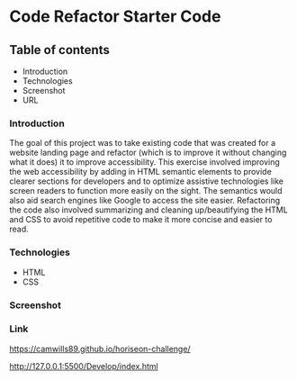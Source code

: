# Code Refactor Starter Code
## Table of contents
* Introduction
* Technologies
* Screenshot
* URL

### Introduction
The goal of this project was to take existing code that was created for a website landing page and refactor (which is to improve it without changing what it does) it to improve accessibility. This exercise involved improving the web accessibility by adding in HTML semantic elements to provide clearer sections for developers and to optimize assistive technologies like screen readers to function more easily on the sight. The semantics would also aid search engines like Google to access the site easier. Refactoring the code also involved summarizing and cleaning up/beautifying the HTML and CSS to avoid repetitive code to make it more concise and easier to read.

### Technologies
* HTML
* CSS

### Screenshot
[1]: https://www.screencast.com/t/u3D08liA

[2]: https://www.screencast.com/t/k3ebf8nD

### Link
https://camwills89.github.io/horiseon-challenge/

http://127.0.0.1:5500/Develop/index.html
